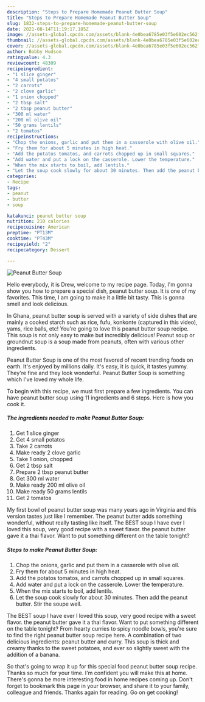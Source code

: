```yaml
---
description: "Steps to Prepare Homemade Peanut Butter Soup"
title: "Steps to Prepare Homemade Peanut Butter Soup"
slug: 1832-steps-to-prepare-homemade-peanut-butter-soup
date: 2021-08-14T11:19:17.185Z
image: //assets-global.cpcdn.com/assets/blank-4e0bea6785e03f5e602ec562f230caae08da540cada707380b4fe1bbebba43da.png
thumbnail: //assets-global.cpcdn.com/assets/blank-4e0bea6785e03f5e602ec562f230caae08da540cada707380b4fe1bbebba43da.png
cover: //assets-global.cpcdn.com/assets/blank-4e0bea6785e03f5e602ec562f230caae08da540cada707380b4fe1bbebba43da.png
author: Bobby Hudson
ratingvalue: 4.3
reviewcount: 48309
recipeingredient:
- "1 slice ginger"
- "4 small potatos"
- "2 carrots"
- "2 clove garlic"
- "1 onion chopped"
- "2 tbsp salt"
- "2 tbsp peanut butter"
- "300 ml water"
- "200 ml olive oil"
- "50 grams lentils"
- "2 tomatos"
recipeinstructions:
- "Chop the onions, garlic and put them in a casserole with olive oil."
- "Fry them for about 5 minutes in high heat."
- "Add the potatos tomatos, and carrots chopped up in small squares."
- "Add water and put a lock on the casserole. Lower the temperature."
- "When the mix starts to boil, add lentils."
- "Let the soup cook slowly for about 30 minutes. Then add the peanut butter. Stir the soupe well."
categories:
- Recipe
tags:
- peanut
- butter
- soup

katakunci: peanut butter soup 
nutrition: 210 calories
recipecuisine: American
preptime: "PT13M"
cooktime: "PT43M"
recipeyield: "2"
recipecategory: Dessert

---
```



![Peanut Butter Soup](//assets-global.cpcdn.com/assets/blank-4e0bea6785e03f5e602ec562f230caae08da540cada707380b4fe1bbebba43da.png)

Hello everybody, it is Drew, welcome to my recipe page. Today, I'm gonna show you how to prepare a special dish, peanut butter soup. It is one of my favorites. This time, I am going to make it a little bit tasty. This is gonna smell and look delicious.

In Ghana, peanut butter soup is served with a variety of side dishes that are mainly a cooked starch such as rice, fufu, konkonte (captured in this video), yams, rice balls, etc! You&#39;re going to love this peanut butter soup recipe. This soup is not only easy to make but incredibly delicious! Peanut soup or groundnut soup is a soup made from peanuts, often with various other ingredients.

Peanut Butter Soup is one of the most favored of recent trending foods on earth. It's enjoyed by millions daily. It's easy, it is quick, it tastes yummy. They're fine and they look wonderful. Peanut Butter Soup is something which I've loved my whole life.


To begin with this recipe, we must first prepare a few ingredients. You can have peanut butter soup using 11 ingredients and 6 steps. Here is how you cook it.

<!--inarticleads1-->

##### The ingredients needed to make Peanut Butter Soup:

1. Get 1 slice ginger
1. Get 4 small potatos
1. Take 2 carrots
1. Make ready 2 clove garlic
1. Take 1 onion, chopped
1. Get 2 tbsp salt
1. Prepare 2 tbsp peanut butter
1. Get 300 ml water
1. Make ready 200 ml olive oil
1. Make ready 50 grams lentils
1. Get 2 tomatos


My first bowl of peanut butter soup was many years ago in Virginia and this version tastes just like I remember. The peanut butter adds something wonderful, without really tasting like itself. The BEST soup I have ever I loved this soup, very good recipe with a sweet flavor. the peanut butter gave it a thai flavor. Want to put something different on the table tonight? 

<!--inarticleads2-->

##### Steps to make Peanut Butter Soup:

1. Chop the onions, garlic and put them in a casserole with olive oil.
1. Fry them for about 5 minutes in high heat.
1. Add the potatos tomatos, and carrots chopped up in small squares.
1. Add water and put a lock on the casserole. Lower the temperature.
1. When the mix starts to boil, add lentils.
1. Let the soup cook slowly for about 30 minutes. Then add the peanut butter. Stir the soupe well.


The BEST soup I have ever I loved this soup, very good recipe with a sweet flavor. the peanut butter gave it a thai flavor. Want to put something different on the table tonight? From hearty curries to spicy noodle bowls, you&#39;re sure to find the right peanut butter soup recipe here. A combination of two delicious ingredients: peanut butter and curry. This soup is thick and creamy thanks to the sweet potatoes, and ever so slightly sweet with the addition of a banana. 

So that's going to wrap it up for this special food peanut butter soup recipe. Thanks so much for your time. I'm confident you will make this at home. There's gonna be more interesting food in home recipes coming up. Don't forget to bookmark this page in your browser, and share it to your family, colleague and friends. Thanks again for reading. Go on get cooking!
